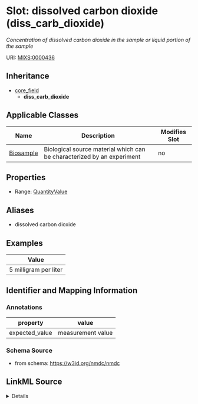 # Slot: dissolved carbon dioxide (diss_carb_dioxide)


_Concentration of dissolved carbon dioxide in the sample or liquid portion of the sample_



URI: [MIXS:0000436](https://w3id.org/mixs/0000436)




## Inheritance

* [core_field](core_field.md)
    * **diss_carb_dioxide**





## Applicable Classes

| Name | Description | Modifies Slot |
| --- | --- | --- |
[Biosample](Biosample.md) | Biological source material which can be characterized by an experiment |  no  |







## Properties

* Range: [QuantityValue](QuantityValue.md)



## Aliases


* dissolved carbon dioxide




## Examples

| Value |
| --- |
| 5 milligram per liter |

## Identifier and Mapping Information





### Annotations

| property | value |
| --- | --- |
| expected_value | measurement value || preferred_unit | micromole per liter, milligram per liter || occurrence | 1 |



### Schema Source


* from schema: https://w3id.org/nmdc/nmdc




## LinkML Source

<details>
```yaml
name: diss_carb_dioxide
annotations:
  expected_value:
    tag: expected_value
    value: measurement value
  preferred_unit:
    tag: preferred_unit
    value: micromole per liter, milligram per liter
  occurrence:
    tag: occurrence
    value: '1'
description: Concentration of dissolved carbon dioxide in the sample or liquid portion
  of the sample
title: dissolved carbon dioxide
examples:
- value: 5 milligram per liter
from_schema: https://w3id.org/nmdc/nmdc
aliases:
- dissolved carbon dioxide
rank: 1000
is_a: core field
slot_uri: MIXS:0000436
multivalued: false
alias: diss_carb_dioxide
domain_of:
- Biosample
range: QuantityValue

```
</details>